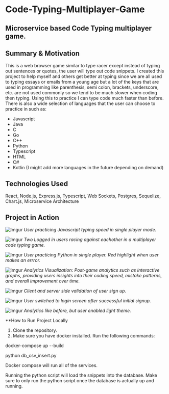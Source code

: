 # Code-Typing-Multiplayer-Game

## Microservice based Code Typing multiplayer game.

## Summary & Motivation
This is a web browser game similar to type racer except instead of typing out sentences or quotes,
the user will type out code snippets. I created this project to help myself and others get better
at typing since we are all used to typing essays or emails from a young age but a lot of the keys that
are used in programming like parenthesis, semi colon, brackets, underscore, etc. are not used commonly
so we tend to be much slower when coding then typing. Using this to practice I can type code much
faster than before. There is also a wide selection of languages that the user can choose to practice in
such as:
* Javascript
* Java
* C
* Go
* C++
* Python
* Typescript
* HTML
* C#
* Kotlin
(I might add more languages in the future depending on demand)

## Technologies Used
React, Node.js, Express.js, Typescript, Web Sockets, Postgres, Sequelize, Chart.js, Microservice Architecture

## Project in Action

![Imgur](https://i.imgur.com/ogfC6j2.png)
*User practicing Javascript typing speed in single player mode.*


![Imgur](https://i.imgur.com/3C0JtZd.png)
*Two Logged in users racing against eachother in a multiplayer code typing game.*


![Imgur](https://i.imgur.com/s0nWgT6.png)
*User practicing Python in single player. Red highlight when user makes an errror.*


![Imgur](https://i.imgur.com/ZD6C54p.png)
*Analytics Visualization: Post-game analytics such as interactive graphs, 
providing users insights into their coding speed, mistake patterns, and 
overall improvement over time.*


![Imgur](https://i.imgur.com/LzCxY3E.png)
*Client and server side validation of user sign up.*


![Imgur](https://i.imgur.com/7QkdIVg.png)
*User switched to login screen after successful initial signup.*


![Imgur](https://i.imgur.com/NXRzZJX.png)
*Analytics like before, but user enabled light theme.*


**How to Run Project Locally

1. Clone the repository.
2. Make sure you have docker installed.
Run the following commands:

  docker-compose up --build

  python db_csv_insert.py

Docker compose will run all of the services.

Running the python script will load the snippets
into the database. Make sure to only run the python
script once the database is actually up and running.







